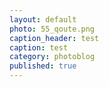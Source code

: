 ```yaml
---
layout: default
photo: 55_qoute.png
caption_header: test
caption: test
category: photoblog
published: true
---
```


